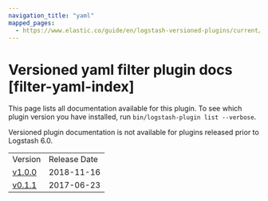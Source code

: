```yaml
---
navigation_title: "yaml"
mapped_pages:
  - https://www.elastic.co/guide/en/logstash-versioned-plugins/current/filter-yaml-index.html
---
```


# Versioned yaml filter plugin docs [filter-yaml-index]

This page lists all documentation available for this plugin. To see which plugin version you have installed, run `bin/logstash-plugin list --verbose`.

Versioned plugin documentation is not available for plugins released prior to Logstash 6.0.

| | |
| :- | :- |
| Version | Release Date |
| [v1.0.0](v1-0-0-plugins-filters-yaml.md) | 2018-11-16 |
| [v0.1.1](v0-1-1-plugins-filters-yaml.md) | 2017-06-23 |
